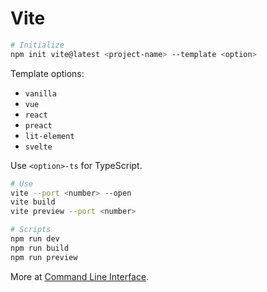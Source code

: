 # Vite

```bash
# Initialize
npm init vite@latest <project-name> --template <option>
```

Template options:

- `vanilla`
- `vue`
- `react`
- `preact`
- `lit-element`
- `svelte`

Use `<option>-ts` for TypeScript.

```bash
# Use
vite --port <number> --open
vite build
vite preview --port <number>
```

```bash
# Scripts
npm run dev
npm run build
npm run preview
```

More at [Command Line Interface](https://vitejs.dev/guide/#command-line-interface).
